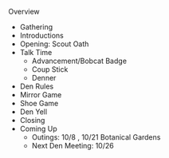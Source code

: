 
Overview
<ul>
<li>Gathering</li>
<li>Introductions</li>
<li>Opening:  Scout Oath</li>
<li>Talk Time
  <ul>
    <li>Advancement/Bobcat Badge</li>
    <li>Coup Stick</li>
    <li>Denner</li>
    </ul>
  </li>
<li>Den Rules</li>
<li>Mirror Game</li>
<li>Shoe Game</li>
<li>Den Yell</li>
<li>Closing</li>
<li>Coming Up
  <ul>
    <li>Outings:  10/8 , 10/21 Botanical Gardens</li>
    <li>Next Den Meeting:  10/26</li>
    </ul>
  </li>
</ul>
